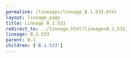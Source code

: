```yaml
---
permalink: /lineages/lineage_B.1.533.html
layout: lineage_page
title: Lineage B.1.533
redirect_to: ../lineage.html?lineage=B.1.533
lineage: B.1.533
parent: B.1
children: ['B.1.533']
---
```

